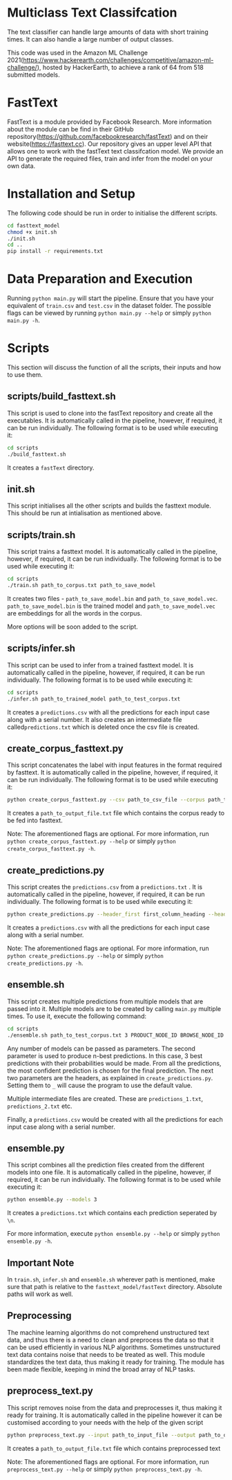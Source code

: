 # Multiclass Text Classifcation
The text classifier can handle large amounts of data with short training times. It can also handle a large number of output classes.

This code was used in the Amazon ML Challenge 2021(https://www.hackerearth.com/challenges/competitive/amazon-ml-challenge/), hosted by HackerEarth, to achieve a rank of 64 from 518 submitted models.

# FastText
FastText is a module provided by Facebook Research. More information about the module can be find in their GitHub repository(https://github.com/facebookresearch/fastText) and on their website(https://fasttext.cc). Our repository gives an upper level API that allows one to work with the fastText text classifcation model. We provide an API to generate the required files, train and infer from the model on your own data. 

# Installation and Setup

The following code should be run in order to initialise the different scripts.

```bash
cd fasttext_model
chmod +x init.sh
./init.sh
cd ..
pip install -r requirements.txt
```

# Data Preparation and Execution
Running ```python main.py``` will start the pipeline. Ensure that you have your equivalent of ```train.csv``` and ```test.csv``` in the dataset folder. The possible flags can be viewed by running ```python main.py --help``` or simply ```python main.py -h```. 

# Scripts
This section will discuss the function of all the scripts, their inputs and how to use them.

## scripts/build_fasttext.sh
This script is used to clone into the fastText repository and create all the executables. It is automatically called in the pipeline, however, if required, it can be run individually. The following format is to be used while executing it:

```bash
cd scripts
./build_fasttext.sh
```

It creates a ```fastText``` directory.

## init.sh
This script initialises all the other scripts and builds the fasttext module. This should be run at intialisation as mentioned above.

## scripts/train.sh
This script trains a fasttext model. It is automatically called in the pipeline, however, if required, it can be run individually. The following format is to be used while executing it:

```bash
cd scripts
./train.sh path_to_corpus.txt path_to_save_model
```

It creates two files - ```path_to_save_model.bin``` and ```path_to_save_model.vec```. ```path_to_save_model.bin``` is the trained model and ```path_to_save_model.vec``` are embeddings for all the words in the corpus.

More options will be soon added to the script.

## scripts/infer.sh
This script can be used to infer from a trained fasttext model. It is automatically called in the pipeline, however, if required, it can be run individually. The following format is to be used while executing it:

```bash
cd scripts
./infer.sh path_to_trained_model path_to_test_corpus.txt
```

It creates a ```predictions.csv``` with all the predictions for each input case along with a serial number. It also creates an intermediate file called```predictions.txt``` which is deleted once the csv file is created.

## create_corpus_fasttext.py
This script concatenates the label with input features in the format required by fasttext. It is automatically called in the pipeline, however, if required, it can be run individually. The following format is to be used while executing it:

```bash
python create_corpus_fasttext.py --csv path_to_csv_file --corpus path_to_corpus.txt --output path_to_output_file.txt
```

It creates a ```path_to_output_file.txt``` file which contains the corpus ready to be fed into fasttext.

Note: The aforementioned flags are optional. For more information, run ```python create_corpus_fasttext.py --help``` or simply ```python create_corpus_fasttext.py -h```.

## create_predictions.py
This script creates the ```predictions.csv``` from a ```predictions.txt``` . It is automatically called in the pipeline, however, if required, it can be run individually. The following format is to be used while executing it:

```bash
python create_predictions.py --header_first first_column_heading --header_second second_column_heading
```

It creates a ```predictions.csv``` with all the predictions for each input case along with a serial number.

Note: The aforementioned flags are optional. For more information, run ```python create_predictions.py --help``` or simply ```python create_predictions.py -h```.

## ensemble.sh
This script creates multiple predictions from multiple models that are passed into it. Multiple models are to be created by calling ```main.py``` multiple times. To use it, execute the following command:
```bash
cd scripts
./ensemble.sh path_to_test_corpus.txt 3 PRODUCT_NODE_ID BROWSE_NODE_ID trained_fasttext_model_1.bin trained_fasttext_model_2.bin trained_fasttext_model_3.bin
```

Any number of models can be passed as parameters. The second parameter is used to produce n-best predictions. In this case, 3 best predictions with their probabilities would be made. From all the predictions, the most confident prediction is chosen for the final prediction. The next two parameters are the headers, as explained in ```create_predictions.py```. Setting them to ```_``` will cause the program to use the default value.

Multiple intermediate files are created. These are ```predictions_1.txt```, ```predictions_2.txt``` etc.

Finally, a ```predictions.csv``` would be created with all the predictions for each input case along with a serial number.

## ensemble.py
This script combines all the prediction files created from the different models into one file. It is automatically called in the pipeline, however, if required, it can be run individually. The following format is to be used while executing it:
```bash
python ensemble.py --models 3
```

It creates a ```predictions.txt``` which contains each prediction seperated by ```\n```.

For more information, execute ```python ensemble.py --help``` or simply ```python ensemble.py -h```.

## Important Note
In ```train.sh```, ```infer.sh``` and ```ensemble.sh``` wherever path is mentioned, make sure that path is relative to the ```fasttext_model/fastText``` directory. Absolute paths will work as well.

## Preprocessing

The machine learning algorithms do not comprehend unstructured text data, and thus there is a need to clean and preprocess the data so that it can be used efficiently in various NLP algorithms. Sometimes unstructured text data contains noise that needs to be treated as well. This module standardizes the text data, thus making it ready for training. The module has been made flexible, keeping in mind the broad array of NLP tasks. 

## preprocess_text.py

This script removes noise from the data and preprocesses it, thus making it ready for training. It is automatically called in the pipeline however it can be customised according to your needs with the help of the given script 

```bash
python preprocess_text.py --input path_to_input_file --output path_to_output_file.txt --remove_html set_false_to_retain --remove_digit set_false_to_retain --remove_emoticon set_false_to_retain --remove_stopwords set_false_to_retain
```
It creates a ```path_to_output_file.txt``` file which contains preprocessed text

Note: The aforementioned flags are optional. For more information, run ```preprocess_text.py --help``` or simply ```python preprocess_text.py -h```.

